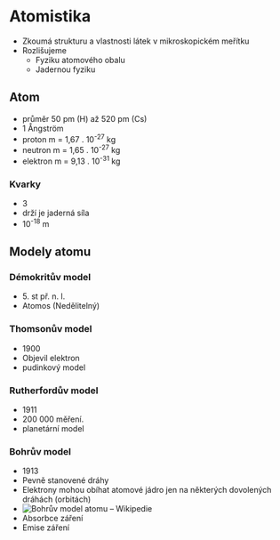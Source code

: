 # Atomistika
- Zkoumá strukturu a vlastnosti látek v mikroskopickém meřítku
- Rozlišujeme
	- Fyziku atomového obalu
	- Jadernou fyziku
## Atom
- průměr 50 pm (H) až 520 pm (Cs)
- 1 Ångström
- proton m = 1,67 . 10<sup>-27</sup> kg
- neutron m = 1,65 . 10<sup>-27</sup> kg 
- elektron m = 9,13 . 10<sup>-31</sup> kg
### Kvarky
- 3
- drží je jaderná síla
- 10<sup>-18</sup> m
## Modely atomu
### Démokritův model
- 5\. st př. n. l.
- Atomos (Nedělitelný)
### Thomsonův model
- 1900
- Objevil elektron
- pudinkový model
### Rutherfordův model
- 1911
- 200 000 měření.    
- planetární model
### Bohrův model
- 1913
- Pevně stanovené dráhy
- Elektrony mohou obíhat atomové jádro jen na některých dovolených dráhách (orbitách)
- ![Bohrův model atomu – Wikipedie](https://upload.wikimedia.org/wikipedia/commons/thumb/9/93/Bohr_atom_model.svg/1200px-Bohr_atom_model.svg.png)
- Absorbce záření
- Emise záření